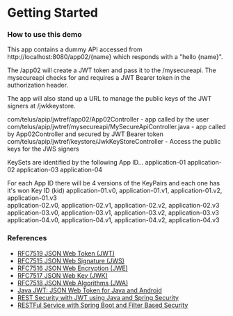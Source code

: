 # Getting Started

### How to use this demo
This app contains a dummy API accessed from http://localhost:8080/app02/{name} which responds with a "hello {name}".

The /app02 will create a JWT token and pass it to the /mysecureapi.  The mysecureapi checks for and requires a JWT Bearer token in the authorization header.

The app will also stand up a URL to manage the public keys of the JWT signers at /jwkkeystore.

com/telus/apip/jwtref/app02/App02Controller - app called by the user
com/telus/apip/jwtref/mysecureapi/MySecureApiController.java - app called by App02Controller and secured by JWT Bearer token
com/telus/apip/jwtref/keystore/JwkKeyStoreController - Access the public keys for the JWS signers


KeySets are identified by the following App ID...
application-01
application-02
application-03
application-04

For each App ID there will be 4 versions of the KeyPairs and each one has it's won Key ID (kid)
application-01.v0, application-01.v1, application-01.v2, application-01.v3   
application-02.v0, application-02.v1, application-02.v2, application-02.v3   
application-03.v0, application-03.v1, application-03.v2, application-03.v3   
application-04.v0, application-04.v1, application-04.v2, application-04.v3   

### References
* [RFC7519 JSON Web Token (JWT)](https://tools.ietf.org/html/rfc7519)
* [RFC7515 JSON Web Signature (JWS)](https://tools.ietf.org/html/rfc7515)
* [RFC7516 JSON Web Encryption (JWE)](https://tools.ietf.org/html/rfc7516)
* [RFC7517 JSON Web Key (JWK)](https://tools.ietf.org/html/rfc7517)
* [RFC7518 JSON Web Algorithms (JWA)](https://tools.ietf.org/html/rfc7518)
* [Java JWT: JSON Web Token for Java and Android](https://github.com/jwtk/jjwt)
* [REST Security with JWT using Java and Spring Security](https://www.toptal.com/java/rest-security-with-jwt-spring-security-and-java)
* [RESTFul Service with Spring Boot and Filter Based Security](https://www.codeproject.com/Articles/1267678/RESTFul-Service-with-Spring-Boot-and-Filter-Based)
